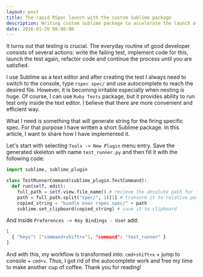 ```yaml
---
layout: post
title: The rapid RSpec launch with the custom Sublime package
description: Writing custom Sublime package to accelerate the launch of the specific spec
date: 2016-01-20 00:00:00
---
```

It turns out that testing is crucial. The everyday routine of good developer consists of several actions: write the failing test, implement code for this, launch the test again, refactor code and continue the process until you are satisfied.

I use Sublime as a text editor and after creating the test I always need to switch to the console, type `rspec spec/` and use autocomplete to reach the desired file. However, it is becoming irritable especially when nesting is huge. Of course, I can use `Ruby Tests` package, but it provides ability to run test only inside the text editor. I believe that there are more convenient and efficient way.

What I need is something that will generate string for the firing specific spec. For that purpose I have written a short Sublime package. In this article, I want to share how I have implemented it.

Let's start with selecting `Tools -> New Plugin` menu entry. Save the generated skeleton with name `test_runner.py` and then fill it with the following code:

```python
import sublime, sublime_plugin

class TestRunnerCommand(sublime_plugin.TextCommand):
  def run(self, edit):
    full_path = self.view.file_name() # recieve the absolute path for file
    path = full_path.split("spec/", 1)[1] # transorm it to relative path for the easy reading
    copied_string = "bundle exec rspec spec/" + path
    sublime.set_clipboard(copied_string) # save it to clipboard
```

And inside `Preferences -> Key Bindings - User` add:

```bash
[
  { "keys": ["command+shift+x"], "command": "test_runner" }
]
```

And with this, my workflow is transformed into: `cmd+shift+x` + jump to console + `cmd+v`. Thus, I got rid of the autocomplete work and free my time to make another cup of coffee. Thank you for reading!
